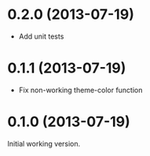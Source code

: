 # 0.2.0 (2013-07-19)

* Add unit tests

# 0.1.1 (2013-07-19)

* Fix non-working theme-color function

# 0.1.0 (2013-07-19)

Initial working version.